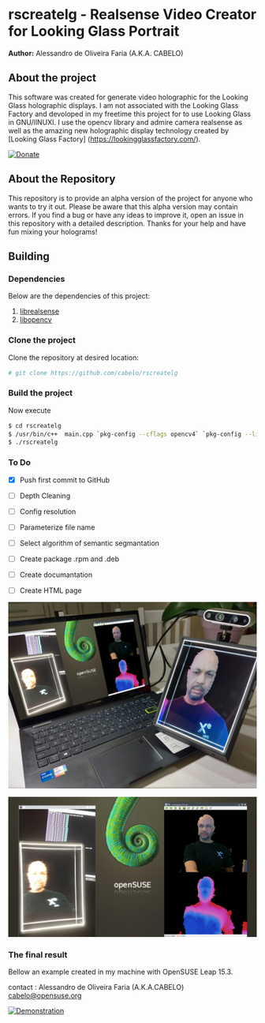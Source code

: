 # rscreatelg - Realsense Video Creator for Looking Glass Portrait

**Author:** Alessandro de Oliveira Faria (A.K.A. CABELO)

## About the project

This software was created for generate video holographic for the Looking Glass holographic displays. I am not associated with the Looking Glass Factory and devoloped in my freetime this project for to use Looking Glass in GNU/lINUXI. I use the opencv library and admire camera realsense as well as the amazing new holographic display technology created by [Looking Glass Factory] (https://lookingglassfactory.com/).

[![Donate](https://www.paypalobjects.com/en_US/i/btn/btn_donateCC_LG.gif)](https://www.paypal.com/cgi-bin/webscr?cmd=_s-xclick&hosted_button_id=EW4QKQ89PLRLJ)

## About the Repository
This repository is to provide an alpha version of the project for anyone who wants to try it out. Please be aware that this alpha version may contain errors. If you find a bug or have any ideas to improve it, open an issue in this repository with a detailed description. Thanks for your help and have fun mixing your holograms! 


## Building 

### Dependencies

Below are the dependencies of this project: 

1. [librealsense](https://github.com/IntelRealSense/librealsense)
1. [libopencv](https://github.com/opencv/opencv/)

### Clone the project

Clone the repository at desired location:

``` bash
# git clone https://github.com/cabelo/rscreatelg
```

### Build the project

Now execute 


``` bash
$ cd rscreatelg
$ /usr/bin/c++  main.cpp `pkg-config --cflags opencv4` `pkg-config --libs opencv4`  -lrealsense2 -o rscreatelg
$ ./rscreatelg

```

### To Do

- [x] Push first commit to GitHub
- [ ] Depth Cleaning
- [ ] Config resolution
- [ ] Parameterize file name
- [ ] Select algorithm of semantic segmantation
- [ ] Create package .rpm and .deb
- [ ] Create documantation 
- [ ] Create HTML page


![](img/pg01.jpg)

![](img/pg02.jpg)


### The final result

Bellow an example created in my machine with OpenSUSE Leap 15.3.

contact : Alessandro de Oliveira Faria (A.K.A.CABELO) cabelo@opensuse.org

[![Demonstration](http://img.youtube.com/vi/a8YUKWCKe4o/0.jpg)](http://www.youtube.com/watch?v=a8YUKWCKe4o "Video created in Linux to Looking Glass")
